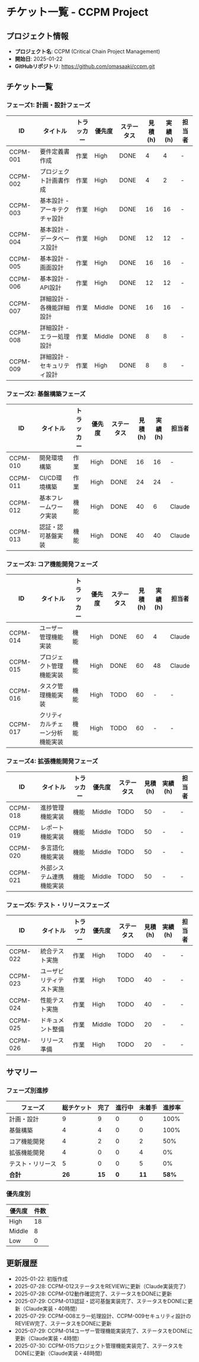 # チケット一覧 - CCPM Project

## プロジェクト情報
- **プロジェクト名**: CCPM (Critical Chain Project Management)
- **開始日**: 2025-01-22
- **GitHubリポジトリ**: https://github.com/omasaaki/ccpm.git

## チケット一覧

### フェーズ1: 計画・設計フェーズ

| ID | タイトル | トラッカー | 優先度 | ステータス | 見積(h) | 実績(h) | 担当者 |
|----|---------|-----------|--------|-----------|---------|---------|--------|
| CCPM-001 | 要件定義書作成 | 作業 | High | DONE | 4 | 4 | - |
| CCPM-002 | プロジェクト計画書作成 | 作業 | High | DONE | 4 | 2 | - |
| CCPM-003 | 基本設計 - アーキテクチャ設計 | 作業 | High | DONE | 16 | 16 | - |
| CCPM-004 | 基本設計 - データベース設計 | 作業 | High | DONE | 12 | 12 | - |
| CCPM-005 | 基本設計 - 画面設計 | 作業 | High | DONE | 16 | 16 | - |
| CCPM-006 | 基本設計 - API設計 | 作業 | High | DONE | 12 | 12 | - |
| CCPM-007 | 詳細設計 - 各機能詳細設計 | 作業 | Middle | DONE | 16 | 16 | - |
| CCPM-008 | 詳細設計 - エラー処理設計 | 作業 | Middle | DONE | 8 | 8 | - |
| CCPM-009 | 詳細設計 - セキュリティ設計 | 作業 | High | DONE | 8 | 8 | - |

### フェーズ2: 基盤構築フェーズ

| ID | タイトル | トラッカー | 優先度 | ステータス | 見積(h) | 実績(h) | 担当者 |
|----|---------|-----------|--------|-----------|---------|---------|--------|
| CCPM-010 | 開発環境構築 | 作業 | High | DONE | 16 | 16 | - |
| CCPM-011 | CI/CD環境構築 | 作業 | High | DONE | 24 | 24 | - |
| CCPM-012 | 基本フレームワーク実装 | 機能 | High | DONE | 40 | 6 | Claude |
| CCPM-013 | 認証・認可基盤実装 | 機能 | High | DONE | 40 | 40 | Claude |

### フェーズ3: コア機能開発フェーズ

| ID | タイトル | トラッカー | 優先度 | ステータス | 見積(h) | 実績(h) | 担当者 |
|----|---------|-----------|--------|-----------|---------|---------|--------|
| CCPM-014 | ユーザー管理機能実装 | 機能 | High | DONE | 60 | 4 | Claude |
| CCPM-015 | プロジェクト管理機能実装 | 機能 | High | DONE | 60 | 48 | Claude |
| CCPM-016 | タスク管理機能実装 | 機能 | High | TODO | 60 | - | - |
| CCPM-017 | クリティカルチェーン分析機能実装 | 機能 | High | TODO | 60 | - | - |

### フェーズ4: 拡張機能開発フェーズ

| ID | タイトル | トラッカー | 優先度 | ステータス | 見積(h) | 実績(h) | 担当者 |
|----|---------|-----------|--------|-----------|---------|---------|--------|
| CCPM-018 | 進捗管理機能実装 | 機能 | Middle | TODO | 50 | - | - |
| CCPM-019 | レポート機能実装 | 機能 | Middle | TODO | 50 | - | - |
| CCPM-020 | 多言語化機能実装 | 機能 | Middle | TODO | 50 | - | - |
| CCPM-021 | 外部システム連携機能実装 | 機能 | Middle | TODO | 50 | - | - |

### フェーズ5: テスト・リリースフェーズ

| ID | タイトル | トラッカー | 優先度 | ステータス | 見積(h) | 実績(h) | 担当者 |
|----|---------|-----------|--------|-----------|---------|---------|--------|
| CCPM-022 | 統合テスト実施 | 作業 | High | TODO | 40 | - | - |
| CCPM-023 | ユーザビリティテスト実施 | 作業 | High | TODO | 40 | - | - |
| CCPM-024 | 性能テスト実施 | 作業 | High | TODO | 40 | - | - |
| CCPM-025 | ドキュメント整備 | 作業 | Middle | TODO | 20 | - | - |
| CCPM-026 | リリース準備 | 作業 | High | TODO | 20 | - | - |

## サマリー

### フェーズ別進捗
| フェーズ | 総チケット | 完了 | 進行中 | 未着手 | 進捗率 |
|---------|-----------|------|--------|---------|--------|
| 計画・設計 | 9 | 9 | 0 | 0 | 100% |
| 基盤構築 | 4 | 4 | 0 | 0 | 100% |
| コア機能開発 | 4 | 2 | 0 | 2 | 50% |
| 拡張機能開発 | 4 | 0 | 0 | 4 | 0% |
| テスト・リリース | 5 | 0 | 0 | 5 | 0% |
| **合計** | **26** | **15** | **0** | **11** | **58%** |

### 優先度別
| 優先度 | 件数 |
|--------|------|
| High | 18 |
| Middle | 8 |
| Low | 0 |

## 更新履歴
- 2025-01-22: 初版作成
- 2025-07-28: CCPM-012ステータスをREVIEWに更新（Claude実装完了）
- 2025-07-28: CCPM-012動作確認完了、ステータスをDONEに更新
- 2025-07-29: CCPM-013認証・認可基盤実装完了、ステータスをDONEに更新（Claude実装・40時間）
- 2025-07-29: CCPM-008エラー処理設計、CCPM-009セキュリティ設計のREVIEW完了、ステータスをDONEに更新
- 2025-07-29: CCPM-014ユーザー管理機能実装完了、ステータスをDONEに更新（Claude実装・4時間）
- 2025-07-30: CCPM-015プロジェクト管理機能実装完了、ステータスをDONEに更新（Claude実装・48時間）